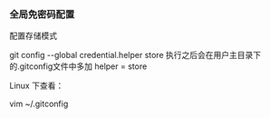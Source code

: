  ### 全局免密码配置
配置存储模式

git config --global credential.helper store
执行之后会在用户主目录下的.gitconfig文件中多加 helper = store

Linux 下查看：

 vim ~/.gitconfig